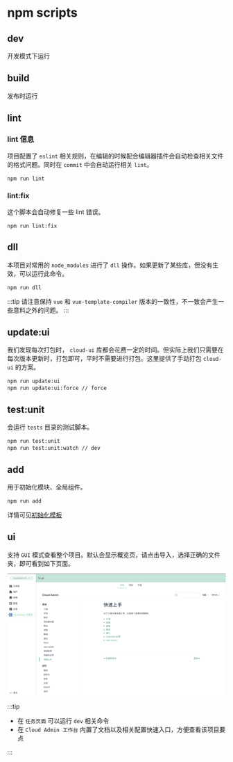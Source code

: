 # npm scripts

## dev

开发模式下运行

## build

发布时运行

## lint

### lint 信息

项目配置了 `eslint` 相关规则，在编辑的时候配合编辑器插件会自动检查相关文件的格式问题。同时在 `commit` 中会自动运行相关 `lint`。

```shell
npm run lint
```

### lint:fix

这个脚本会自动修复一些 lint 错误。

```shell
npm run lint:fix
```

## dll

本项目对常用的 `node_modules` 进行了 `dll` 操作。如果更新了某些库，但没有生效，可以运行此命令。

```shell
npm run dll
```

:::tip
请注意保持 `vue` 和 `vue-template-compiler` 版本的一致性，不一致会产生一些意料之外的问题。
:::

## update:ui

我们发现每次打包时， `cloud-ui` 库都会花费一定的时间。但实际上我们只需要在每次版本更新时，打包即可，平时不需要进行打包。这里提供了手动打包 `cloud-ui` 的方案。

```shell
npm run update:ui
npm run update:ui:force // force
```

## test:unit

会运行 `tests` 目录的测试脚本。

```shell
npm run test:unit
npm run test:unit:watch // dev
```

## add

用于初始化模块、全局组件。

```shell
npm run add
```

详情可见[初始化模板](/guide/advanced/template.html)

## ui

支持 `GUI` 模式查看整个项目。默认会显示概览页，请点击导入，选择正确的文件夹，即可看到如下页面。

![layout](./vue-ui.jpg)

:::tip

+ 在 `任务页面` 可以运行 `dev` 相关命令
+ 在 `Cloud Admin 工作台` 内置了文档以及相关配置快速入口，方便查看该项目要点

:::
